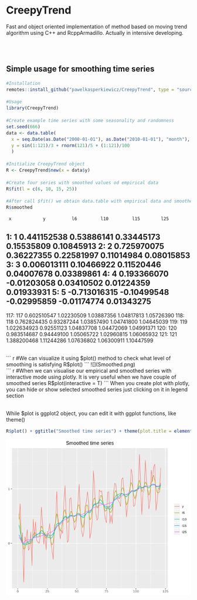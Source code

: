 # CreepyTrend

Fast and object oriented implementation of method based on moving trend algorithm using C++ and RcppArmadillo.
Actually in intensive developing.

<br><br>

## Simple usage for smoothing time series
``` r
#Installation
remotes::install_github("pawelkasperkiewicz/CreepyTrend", type = "source", dependencies = T)

#Usage
library(CreepyTrend)

#Create example time series with some seasonality and randomness
set.seed(666)
data <- data.table(
  x = seq.Date(as.Date("2000-01-01"), as.Date("2010-01-01"), "month"),
  y = sin(1:121)/3 + rnorm(121)/5 + (1:121)/100
  )

#Initialize CreepyTrend object
R <- CreepyTrend$new(x = data$y)

#Create four series with smoothed values od empirical data
R$fit(l = c(6, 10, 15, 25))

#After call $fit() we obtain data.table with empirical data and smoothed versions
R$smoothed
```
     x            y          l6         l10         l15        l25
  1:   1  0.441152538  0.53886141  0.33445173  0.15535809 0.10845913
  2:   2  0.725970075  0.36227355  0.22581997  0.11014984 0.08015853
  3:   3  0.006013111  0.10466922  0.11520446  0.04007678 0.03389861
  4:   4  0.193366070 -0.01203058  0.03410502  0.01224359 0.01933931
  5:   5 -0.713016315 -0.10499548 -0.02995859 -0.01174774 0.01343275
 ---                                                                
117: 117  0.602510547  1.02230509  1.03887356  1.04817813 1.05726390
118: 118  0.762824435  0.93287244  1.03857490  1.04741800 1.04645039
119: 119  1.022634923  0.92551123  1.04837708  1.04472069 1.04991371
120: 120  0.983514687  0.94449100  1.05065722  1.02960815 1.06065932
121: 121  1.388200468  1.11244286  1.07636802  1.06300911 1.10447599

<br>
``` r
#We can visualize it using $plot() method to check what level of smoothing is satisfying
R$plot()
```
![](Smoothed.png)

<br>
``` r
#When we can visualise our empirical and smoothed series with interactive mode using plotly. It is very useful when we have couple of smoothed series
R$plot(interactive = T)
```
When you create plot with plotly, you can hide or show selected smoothed series just clicking on it in legend section
<br><br>

While $plot is ggplot2 object, you can edit it with ggplot functions, like theme()
``` r
R$plot() + ggtitle("Smoothed time series") + theme(plot.title = element_text(hjust = 0.5))
```
![](Smoothed2.png)

